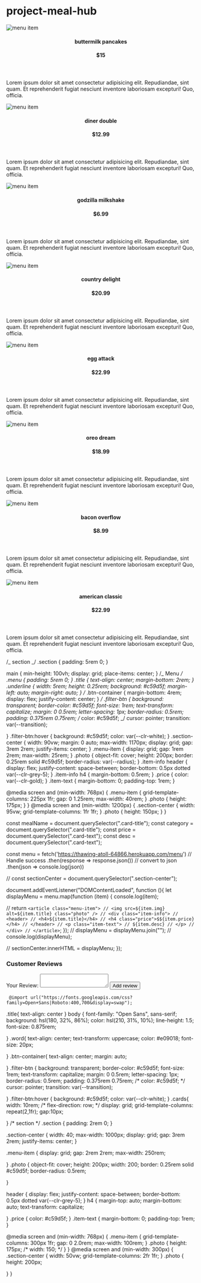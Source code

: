 # project-meal-hub

<div class="section-center">
        <!-- single item -->
        <article class="menu-item">
          <img src="./images/item-01.jpeg" alt="menu item" class="photo" />
          <div class="item-info">
            <header>
              <h4>buttermilk pancakes</h4>
              <h4 class="price">$15</h4>
            </header>
            <p class="item-text">
              Lorem ipsum dolor sit amet consectetur adipisicing elit.
              Repudiandae, sint quam. Et reprehenderit fugiat nesciunt inventore
              laboriosam excepturi! Quo, officia.
            </p>
          </div>
        </article>
        <!-- end of single item -->
         <!-- single item -->
         <article class="menu-item">
          <img src="./images/item-2.jpeg" alt="menu item" class="photo" />
          <div class="item-info">
            <header>
              <h4>diner double</h4>
              <h4 class="price">$12.99</h4>
            </header>
            <p class="item-text">
              Lorem ipsum dolor sit amet consectetur adipisicing elit.
              Repudiandae, sint quam. Et reprehenderit fugiat nesciunt inventore
              laboriosam excepturi! Quo, officia.
            </p>
          </div>
        </article>
        <!-- end of single item -->
        <!-- single item -->
        <article class="menu-item">
          <img src="./images/item-03.jpeg" alt="menu item" class="photo" />
          <div class="item-info">
            <header>
              <h4>godzilla milkshake</h4>
              <h4 class="price">$6.99</h4>
            </header>
            <p class="item-text">
              Lorem ipsum dolor sit amet consectetur adipisicing elit.
              Repudiandae, sint quam. Et reprehenderit fugiat nesciunt inventore
              laboriosam excepturi! Quo, officia.
            </p>
          </div>
        </article>
        <!-- end of single item -->
                <!-- single item -->
                <article class="menu-item">
                  <img src="./images/item-4.jpeg" alt="menu item" class="photo" />
                  <div class="item-info">
                    <header>
                      <h4>country delight</h4>
                      <h4 class="price">$20.99</h4>
                    </header>
                    <p class="item-text">
                      Lorem ipsum dolor sit amet consectetur adipisicing elit.
                      Repudiandae, sint quam. Et reprehenderit fugiat nesciunt inventore
                      laboriosam excepturi! Quo, officia.
                    </p>
                  </div>
                </article>
                <!-- end of single item -->     
                 <!-- single item -->
        <article class="menu-item">
          <img src="./images/item-5.jpeg" alt="menu item" class="photo" />
          <div class="item-info">
            <header>
              <h4>egg attack</h4>
              <h4 class="price">$22.99</h4>
            </header>
            <p class="item-text">
              Lorem ipsum dolor sit amet consectetur adipisicing elit.
              Repudiandae, sint quam. Et reprehenderit fugiat nesciunt inventore
              laboriosam excepturi! Quo, officia.
            </p>
          </div>
        </article>
        <!-- end of single item -->
                         <!-- single item -->
                         <article class="menu-item">
                          <img src="./images/item-6.jpeg" alt="menu item" class="photo" />
                          <div class="item-info">
                            <header>
                              <h4>oreo dream</h4>
                              <h4 class="price">$18.99</h4>
                            </header>
                            <p class="item-text">
                              Lorem ipsum dolor sit amet consectetur adipisicing elit.
                              Repudiandae, sint quam. Et reprehenderit fugiat nesciunt inventore
                              laboriosam excepturi! Quo, officia.
                            </p>
                          </div>
                        </article>
                        <!-- end of single item -->
                                         <!-- single item -->
        <article class="menu-item">
          <img src="./images/item-7.jpeg" alt="menu item" class="photo" />
          <div class="item-info">
            <header>
              <h4>bacon overflow</h4>
              <h4 class="price">$8.99</h4>
            </header>
            <p class="item-text">
              Lorem ipsum dolor sit amet consectetur adipisicing elit.
              Repudiandae, sint quam. Et reprehenderit fugiat nesciunt inventore
              laboriosam excepturi! Quo, officia.
            </p>
          </div>
        </article>
        <!-- end of single item -->
          <!-- single item -->
          <article class="menu-item">
                          <img src="./images/item-8.jpeg" alt="menu item" class="photo" />
                          <div class="item-info">
                            <header>
                              <h4>american classic</h4>
                              <h4 class="price">$22.99</h4>
                            </header>
                            <p class="item-text">
                              Lorem ipsum dolor sit amet consectetur adipisicing elit.
                              Repudiandae, sint quam. Et reprehenderit fugiat nesciunt inventore
                              laboriosam excepturi! Quo, officia.
                            </p>
                          </div>
                        </article>
      </div>
      </div>

/_ section _/
.section {
padding: 5rem 0;
}

main {
min-height: 100vh;
display: grid;
place-items: center;
}
/_ Menu _/
.menu {
padding: 5rem 0;
}
.title {
text-align: center;
margin-bottom: 2rem;
}
.underline {
width: 5rem;
height: 0.25rem;
background: #c59d5f;
margin-left: auto;
margin-right: auto;
}
/_ .btn-container {
margin-bottom: 4rem;
display: flex;
justify-content: center;
} _/
.filter-btn {
background: transparent;
border-color: #c59d5f;
font-size: 1rem;
text-transform: capitalize;
margin: 0 0.5rem;
letter-spacing: 1px;
border-radius: 0.5rem;
padding: 0.375rem 0.75rem;
/_ color: #c59d5f; _/
cursor: pointer;
transition: var(--transition);

}
.filter-btn:hover {
background: #c59d5f;
color: var(--clr-white);
}
.section-center {
width: 90vw;
margin: 0 auto;
max-width: 1170px;
display: grid;
gap: 3rem 2rem;
justify-items: center;
}
.menu-item {
display: grid;
gap: 1rem 2rem;
max-width: 25rem;
}
.photo {
object-fit: cover;
height: 200px;
border: 0.25rem solid #c59d5f;
border-radius: var(--radius);
}
.item-info header {
display: flex;
justify-content: space-between;
border-bottom: 0.5px dotted var(--clr-grey-5);
}
.item-info h4 {
margin-bottom: 0.5rem;
}
.price {
color: var(--clr-gold);
}
.item-text {
margin-bottom: 0;
padding-top: 1rem;
}

@media screen and (min-width: 768px) {
.menu-item {
grid-template-columns: 225px 1fr;
gap: 0 1.25rem;
max-width: 40rem;
}
.photo {
height: 175px;
}
}
@media screen and (min-width: 1200px) {
.section-center {
width: 95vw;
grid-template-columns: 1fr 1fr;
}
.photo {
height: 150px;
}
}

const mealName = document.querySelector(".card-title");
const category = document.querySelector(".card-title");
const price = document.querySelector(".card-text");
const desc = document.querySelector(".card-text");

const menu = fetch('https://thawing-atoll-64866.herokuapp.com/menu')
// Handle success
.then(response => response.json()) // convert to json
.then(json => console.log(json))

// const sectionCenter = document.querySelector(".section-center");

document.addEventListener("DOMContentLoaded", function (){
let displayMenu = menu.map(function (item) {
console.log(item);

// return `<article class="menu-item"> // <img src=${item.img} alt=${item.title} class="photo" /> // <div class="item-info"> // <header> // <h4>${item.title}</h4> // <h4 class="price">$${item.price}</h4> // </header> // <p class="item-text"> // ${item.desc} // </p> // </div> // </article>`;
});
// displayMenu = displayMenu.join("");
// console.log(displayMenu);

// sectionCenter.innerHTML = displayMenu;
});

<div class= "form">
    <h3>Customer Reviews</h3>
     <form id="review-form">
       <label for="review">Your Review:</label>
       <textarea id="review"></textarea>
       <button type="submit">Add review</button>
     </form>
     </div>








     @import url("https://fonts.googleapis.com/css?family=Open+Sans|Roboto:400,700&display=swap");

.title{
    text-align: center
} 
body {
    font-family: "Open Sans", sans-serif;
    background: hsl(180, 32%, 86%);
    color: hsl(210, 31%, 10%);
    line-height: 1.5;
    font-size: 0.875rem;
    
  }
  .word{
    text-align: center;
    text-transform: uppercase;
    color: #e09018;
    font-size: 20px;
    
  }
.btn-container{
    text-align: center;
    margin: auto;
    
} 
.filter-btn {
  background: transparent;
  border-color: #c59d5f;
  font-size: 1rem;
  text-transform: capitalize;
  margin: 0 0.5rem;
  letter-spacing: 1px;
  border-radius: 0.5rem;
  padding: 0.375rem 0.75rem;
  /* color: #c59d5f; */
  cursor: pointer;
  transition: var(--transition);

}
.filter-btn:hover {
  background: #c59d5f;
  color: var(--clr-white);
}
.cards{
  width: 10rem;
  /* flex-direction: row; */
  display: grid;
  grid-template-columns: repeat(2,1fr);
  gap:10px;

}
/* section */
 .section {
  padding: 2rem 0;
}
 
.section-center {
  width: 40; 
  max-width: 1000px;
  display: grid;
  gap: 3rem 2rem;
  justify-items: center;
} 

 .menu-item { 
  display: grid;
  gap: 2rem 2rem;
  max-width: 250rem;
  
} 
.photo {
  object-fit: cover;
  height: 200px;
  width: 200;
   border: 0.25rem solid #c59d5f; 
  border-radius: 0.5rem; 
  
 } 

header {
  display: flex;
  justify-content: space-between;
  border-bottom: 0.5px dotted var(--clr-grey-5);
}
h4 {
  margin-top: auto;
  margin-bottom: auto;
  text-transform: capitalize;
  

}
.price {
  color: #c59d5f;
}
.item-text {
  margin-bottom: 0;
  padding-top: 1rem;
}

@media screen and (min-width: 768px) {
  .menu-item {
    grid-template-columns: 300px 1fr;
     gap: 0 2.0rem; 
    max-width: 100rem; 
  }
  .photo {
    height: 175px;
    /* width: 150; */
  }
}
@media screen and (min-width: 300px) {
  .section-center {
    width: 50vw;
    grid-template-columns: 2fr 1fr;
  }
  .photo {
    height: 200px;
    
  }
}
